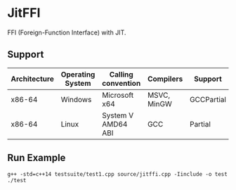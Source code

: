 # JitFFI
FFI (Foreign-Function Interface) with JIT.

## Support

Architecture|Operating System|Calling convention |Compilers|Support
------------|----------------|-------------------|---------|-------
x86-64|Windows|Microsoft x64|MSVC, MinGW|GCCPartial
x86-64|Linux|System V AMD64 ABI|GCC|Partial

## Run Example

```
g++ -std=c++14 testsuite/test1.cpp source/jitffi.cpp -Iinclude -o test
./test
```
